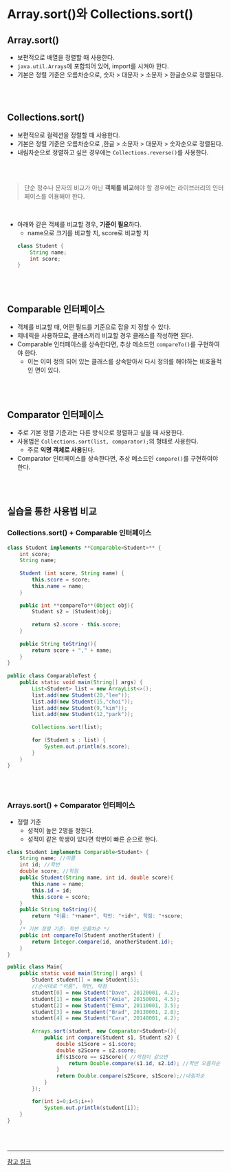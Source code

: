 # Array.sort()와 Collections.sort()

## Array.sort()

- 보편적으로 배열을 정렬할 때 사용한다.
- `java.util.Arrays`에 포함되어 있어, import를 시켜야 한다.
- 기본은 정렬 기준은 오름차순으로, 숫자 > 대문자 > 소문자 > 한글순으로 정렬된다.

<br/>
<br/>

## Collections.sort()

- 보편적으로 컬렉션을 정렬할 때 사용한다.
- 기본은 정렬 기준은 오름차순으로 ,한글 > 소문자 > 대문자 > 숫자순으로 정렬된다.
- 내림차순으로 정렬하고 싶은 경우에는 `Collections.reverse()`를 사용한다.

<br/>
<br/>

> 단순 정수나 문자의 비교가 아닌 **객체를 비교**해야 할 경우에는 라이브러리의 인터페이스를 이용해야 한다.

<br/>

- 아래와 같은 객체를 비교할 경우, **기준이 필요**하다.
    - name으로 크기를 비교할 지, score로 비교할 지
    ```java
    class Student {
        String name;
        int score;
    }
    ```

<br/>
<br/>

## Comparable 인터페이스

- 객체를 비교할 때, 어떤 필드를 기준으로 잡을 지 정할 수 있다.
- 제네릭을 사용하므로, 클래스끼리 비교할 경우 클래스를 작성하면 된다.
- Comparable 인터페이스를 상속한다면, 추상 메소드인 `compareTo()`를 구현하여야 한다.
    - 이는 이미 정의 되어 있는 클래스를 상속받아서 다시 정의를 해야하는 비효율적인 면이 있다.

<br/>
<br/>

## Comparator 인터페이스

- 주로 기본 정렬 기준과는 다른 방식으로 정렬하고 싶을 때 사용한다.
- 사용법은 `Collections.sort(list, comparator);`의 형태로 사용한다.
    - 주로 **익명 객체로 사용**된다.
- Comparator 인터페이스를 상속한다면, 추상 메소드인 `compare()`를 구현하여야 한다.

<br/>

<br/>

## 실습을 통한 사용법 비교


### Collections.sort() + Comparable 인터페이스

```java
class Student implements **Comparable<Student>** {
    int score;
    String name;
 
    Student (int score, String name) {
        this.score = score;
        this.name = name;
    }
 
    public int **compareTo**(Object obj){
        Student s2 = (Student)obj;
 
        return s2.score - this.score;
    }
 
    public String toString(){
        return score + "," + name;
    }
}
 
public class ComparableTest {
    public static void main(String[] args) {
        List<Student> list = new ArrayList<>();
        list.add(new Student(20,"lee"));
        list.add(new Student(15,"choi"));
        list.add(new Student(9,"kim"));
        list.add(new Student(12,"park"));
 
        Collections.sort(list);
 
        for (Student s : list) {
            System.out.println(s.score);
        }
    }
}
```


<br/>
<br/>

### Arrays.sort() + Comparator 인터페이스

- 정렬 기준
    - 성적이 높은 2명을 정한다.
    - 성적이 같은 학생이 있다면 학번이 빠른 순으로 한다.

```java
class Student implements Comparable<Student> {
	String name; //이름
	int id; //학번
	double score; //학점
	public Student(String name, int id, double score){
		this.name = name;
		this.id = id;
		this.score = score;
	}
	public String toString(){
		return "이름: "+name+", 학번: "+id+", 학점: "+score;
	}
	/* 기본 정렬 기준: 학번 오름차순 */
	public int compareTo(Student anotherStudent) {
		return Integer.compare(id, anotherStudent.id);
	}
}

public class Main{
	public static void main(String[] args) {
		Student student[] = new Student[5];
		//순서대로 "이름", 학번, 학점
		student[0] = new Student("Dave", 20120001, 4.2);
		student[1] = new Student("Amie", 20150001, 4.5);
		student[2] = new Student("Emma", 20110001, 3.5);
		student[3] = new Student("Brad", 20130001, 2.8);
		student[4] = new Student("Cara", 20140001, 4.2);
		
		Arrays.sort(student, new Comparator<Student>(){
			public int compare(Student s1, Student s2) {
				double s1Score = s1.score;
				double s2Score = s2.score;
				if(s1Score == s2Score){ //학점이 같으면
					return Double.compare(s1.id, s2.id); //학번 오름차순
				}
				return Double.compare(s2Score, s1Score);//내림차순
			}
		});

		for(int i=0;i<5;i++)
			System.out.println(student[i]);
	}
}
```
<br/>

<br/>

----

[참고 링크](https://m.blog.naver.com/occidere/220918234464)